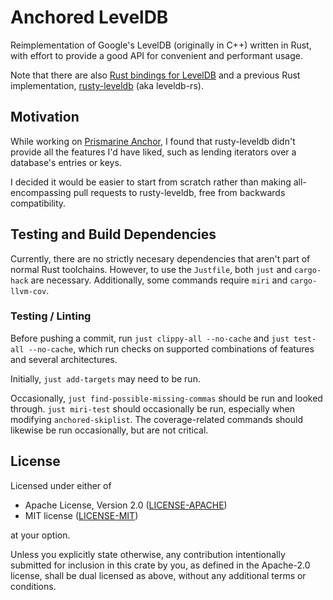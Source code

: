 # Anchored LevelDB

Reimplementation of Google's LevelDB (originally in C++) written in Rust, with effort to provide
a good API for convenient and performant usage.

Note that there are also [Rust bindings for LevelDB](https://crates.io/crates/leveldb)
and a previous Rust implementation, [rusty-leveldb](https://crates.io/crates/rusty-leveldb) (aka leveldb-rs).

## Motivation

While working on [Prismarine Anchor](https://github.com/robofinch/Prismarine-Anchor), I found that
rusty-leveldb didn't provide all the features I'd have liked, such as lending iterators over a
database's entries or keys.

I decided it would be easier to start from scratch rather than making all-encompassing pull
requests to rusty-leveldb, free from backwards compatibility.

## Testing and Build Dependencies

Currently, there are no strictly necesary dependencies that aren't part of normal Rust toolchains.
However, to use the `Justfile`, both `just` and `cargo-hack` are necessary.
Additionally, some commands require `miri` and `cargo-llvm-cov`.

### Testing / Linting

Before pushing a commit, run `just clippy-all --no-cache` and `just test-all --no-cache`, which run
checks on supported combinations of features and several architectures.

Initially, `just add-targets` may need to be run.

Occasionally, `just find-possible-missing-commas` should be run and looked through. `just miri-test`
should occasionally be run, especially when modifying `anchored-skiplist`. The coverage-related
commands should likewise be run occasionally, but are not critical.


## License

Licensed under either of

 * Apache License, Version 2.0 ([LICENSE-APACHE](LICENSE-APACHE))
 * MIT license ([LICENSE-MIT](LICENSE-MIT))

at your option.

Unless you explicitly state otherwise, any contribution intentionally submitted for inclusion in
this crate by you, as defined in the Apache-2.0 license, shall be dual licensed as above, without
any additional terms or conditions.
